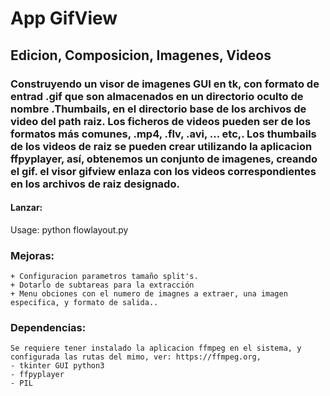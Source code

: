 # App GifView
## Edicion, Composicion, Imagenes, Videos

### Construyendo un visor de imagenes GUI en tk, con formato de entrad .gif que son almacenados en un directorio oculto de nombre .Thumbails, en el directorio base de los archivos de video del path raiz. Los ficheros de videos pueden ser de los formatos más comunes, .mp4, .flv, .avi, ... etc,. Los thumbails de los videos de raiz se pueden crear utilizando la aplicacion ffpyplayer, así, obtenemos un conjunto de imagenes, creando el gif. el visor gifview enlaza con los videos correspondientes en los archivos de raiz designado.

#### Lanzar:

Usage: python flowlayout.py

### Mejoras:
    + Configuracion parametros tamaño split's.
	+ Dotarlo de subtareas para la extracción
	+ Menu obciones con el numero de imagnes a extraer, una imagen especifica, y formato de salida..

### Dependencias:
	Se requiere tener instalado la aplicacion ffmpeg en el sistema, y configurada las rutas del mimo, ver: https://ffmpeg.org, 
	- tkinter GUI python3
	- ffpyplayer
	- PIL